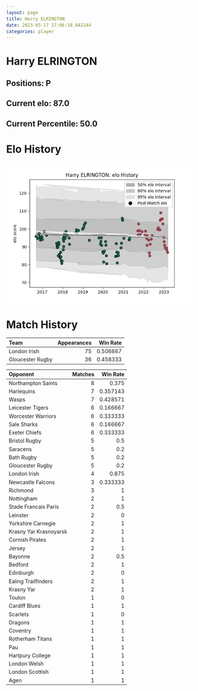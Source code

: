```yaml
---  
layout: page  
title: Harry ELRINGTON  
date: 2023-03-17 17:06:18.842244  
categories: player  
---
```

# Harry ELRINGTON

## Positions: P

## Current elo: 87.0

## Current Percentile: 50.0

# Elo History


![elo history](history_HarryELRINGTON.png)
# Match History


| Team             |   Appearances |   Win Rate |
|:-----------------|--------------:|-----------:|
| London Irish     |            75 |   0.506667 |
| Gloucester Rugby |            36 |   0.458333 |

| Opponent               |   Matches |   Win Rate |
|:-----------------------|----------:|-----------:|
| Northampton Saints     |         8 |   0.375    |
| Harlequins             |         7 |   0.357143 |
| Wasps                  |         7 |   0.428571 |
| Leicester Tigers       |         6 |   0.166667 |
| Worcester Warriors     |         6 |   0.333333 |
| Sale Sharks            |         6 |   0.166667 |
| Exeter Chiefs          |         6 |   0.333333 |
| Bristol Rugby          |         5 |   0.5      |
| Saracens               |         5 |   0.2      |
| Bath Rugby             |         5 |   0.2      |
| Gloucester Rugby       |         5 |   0.2      |
| London Irish           |         4 |   0.875    |
| Newcastle Falcons      |         3 |   0.333333 |
| Richmond               |         3 |   1        |
| Nottingham             |         2 |   1        |
| Stade Francais Paris   |         2 |   0.5      |
| Leinster               |         2 |   0        |
| Yorkshire Carnegie     |         2 |   1        |
| Krasny Yar Krasnoyarsk |         2 |   1        |
| Cornish Pirates        |         2 |   1        |
| Jersey                 |         2 |   1        |
| Bayonne                |         2 |   0.5      |
| Bedford                |         2 |   1        |
| Edinburgh              |         2 |   0        |
| Ealing Trailfinders    |         2 |   1        |
| Krasny Yar             |         2 |   1        |
| Toulon                 |         1 |   0        |
| Cardiff Blues          |         1 |   1        |
| Scarlets               |         1 |   0        |
| Dragons                |         1 |   1        |
| Coventry               |         1 |   1        |
| Rotherham Titans       |         1 |   1        |
| Pau                    |         1 |   1        |
| Hartpury College       |         1 |   1        |
| London Welsh           |         1 |   1        |
| London Scottish        |         1 |   1        |
| Agen                   |         1 |   1        |